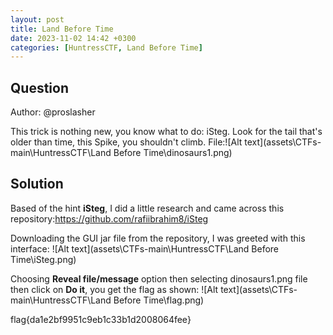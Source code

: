 ```yaml
---
layout: post
title: Land Before Time
date: 2023-11-02 14:42 +0300
categories: [HuntressCTF, Land Before Time]
---
```

## Question
Author: @proslasher

This trick is nothing new, you know what to do: iSteg. Look for the tail that's older than time, this Spike, you shouldn't climb.
File:![Alt text](assets\CTFs-main\HuntressCTF\Land Before Time\dinosaurs1.png)

## Solution
Based of the hint **iSteg**, I did a little research and came across this repository:https://github.com/rafiibrahim8/iSteg

Downloading the GUI jar file from the repository, I was greeted with this interface:
![Alt text](assets\CTFs-main\HuntressCTF\Land Before Time\iSteg.png)

Choosing **Reveal file/message** option then selecting dinosaurs1.png file then click on **Do it**, you get the flag as shown:
![Alt text](assets\CTFs-main\HuntressCTF\Land Before Time\flag.png)


flag{da1e2bf9951c9eb1c33b1d2008064fee}